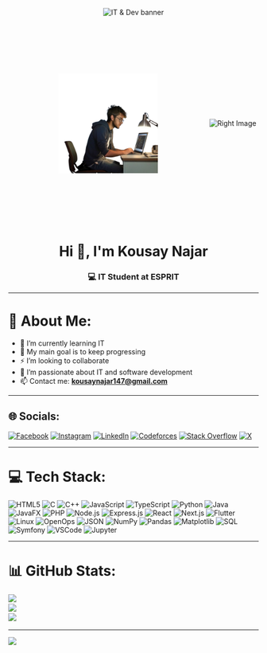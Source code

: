 <p align="center">
  <img src="https://www.mydral.com/wp-content/uploads/2020/04/datascience.gif" alt="IT & Dev banner" width="2000" height="400">
</p>




<!-- Conteneur flex avec grand espace entre les images -->
<p style="display: flex; justify-content: space-between; align-items: center; width: 100%; margin: 0; padding: 20%;">
  <img src="devImg.png" alt="Left Image" width="200" style="object-fit: contain;">
  <img src="https://github.com/kousay11/kousay11/assets/131978549/c5151cd7-4ae4-4e61-b3f8-36d6240e18fe" 
       alt="Right Image" 
       width="200" 
       style="object-fit: contain;">
</p> 





<h1 align="center">Hi 👋, I'm Kousay Najar</h1>
<h3 align="center">💻 IT Student at ESPRIT</h3>

---

# 💫 About Me:
- 🔭 I’m currently learning IT  
- 🌱 My main goal is to keep progressing  
- ⚡ I’m looking to collaborate  
- 💬 I’m passionate about IT and software development  
- 📫 Contact me: **kousaynajar147@gmail.com**

---

## 🌐 Socials:
[![Facebook](https://img.shields.io/badge/Facebook-%231877F2.svg?logo=Facebook&logoColor=white)](https://www.facebook.com/kousay.najar.9?locale=fr_FR) 
[![Instagram](https://img.shields.io/badge/Instagram-%23E4405F.svg?logo=Instagram&logoColor=white)](https://instagram.com/kousaynajar) 
[![LinkedIn](https://img.shields.io/badge/LinkedIn-%230077B5.svg?logo=linkedin&logoColor=white)](https://www.linkedin.com/in/kousay-najar-07b5832b4/) 
[![Codeforces](https://img.shields.io/badge/Codeforces-%231F8ACB.svg?logo=codeforces&logoColor=white)](https://codeforces.com/profile/Kousay) 
[![Stack Overflow](https://img.shields.io/badge/-Stackoverflow-FE7A16?logo=stack-overflow&logoColor=white)](https://stackoverflow.com/users/19687087) 
[![X](https://img.shields.io/badge/X-black.svg?logo=X&logoColor=white)](https://x.com/KousayN2122003)

---

# 💻 Tech Stack:
![HTML5](https://img.shields.io/badge/html5-%23E34F26.svg?style=for-the-badge&logo=html5&logoColor=white)
![C](https://img.shields.io/badge/c-%2300599C.svg?style=for-the-badge&logo=c&logoColor=white)
![C++](https://img.shields.io/badge/c++-%2300599C.svg?style=for-the-badge&logo=c%2B%2B&logoColor=white)
![JavaScript](https://img.shields.io/badge/javascript-%23323330.svg?style=for-the-badge&logo=javascript&logoColor=%23F7DF1E)
![TypeScript](https://img.shields.io/badge/typescript-%23007ACC.svg?style=for-the-badge&logo=typescript&logoColor=white)
![Python](https://img.shields.io/badge/python-3670A0?style=for-the-badge&logo=python&logoColor=ffdd54)
![Java](https://img.shields.io/badge/java-%23ED8B00.svg?style=for-the-badge&logo=openjdk&logoColor=white)
![JavaFX](https://img.shields.io/badge/javafx-%23FF0000.svg?style=for-the-badge&logo=javafx&logoColor=white)
![PHP](https://img.shields.io/badge/php-%23777BB4.svg?style=for-the-badge&logo=php&logoColor=white)
![Node.js](https://img.shields.io/badge/node.js-43853D?style=for-the-badge&logo=node.js&logoColor=white)
![Express.js](https://img.shields.io/badge/express.js-%23404d59.svg?style=for-the-badge&logo=express&logoColor=%2361DAFB)
![React](https://img.shields.io/badge/react-%2320232a.svg?style=for-the-badge&logo=react&logoColor=%2361DAFB)
![Next.js](https://img.shields.io/badge/Next.js-000000.svg?style=for-the-badge&logo=nextdotjs&logoColor=white)
![Flutter](https://img.shields.io/badge/Flutter-%2302569B.svg?style=for-the-badge&logo=Flutter&logoColor=white)
![Linux](https://img.shields.io/badge/Linux-FCC624.svg?style=for-the-badge&logo=linux&logoColor=black)
![OpenOps](https://img.shields.io/badge/OpenOps-%230075FF.svg?style=for-the-badge&logo=amazon-aws&logoColor=white)
![JSON](https://img.shields.io/badge/JSON-%23000000.svg?style=for-the-badge&logo=json&logoColor=white)
![NumPy](https://img.shields.io/badge/NumPy-013243.svg?style=for-the-badge&logo=numpy&logoColor=white)
![Pandas](https://img.shields.io/badge/Pandas-150458.svg?style=for-the-badge&logo=pandas&logoColor=white)
![Matplotlib](https://img.shields.io/badge/Matplotlib-248AFC.svg?style=for-the-badge&logo=matplotlib&logoColor=white)
![SQL](https://img.shields.io/badge/SQL-003B57.svg?style=for-the-badge&logo=sql&logoColor=white)
![Symfony](https://img.shields.io/badge/Symfony-000000.svg?style=for-the-badge&logo=symfony&logoColor=white)
![VSCode](https://img.shields.io/badge/VSCode-007ACC.svg?style=for-the-badge&logo=visual-studio-code&logoColor=white)
![Jupyter](https://img.shields.io/badge/Jupyter-F37626.svg?style=for-the-badge&logo=jupyter&logoColor=white)

---

# 📊 GitHub Stats:
![](https://github-readme-stats.vercel.app/api?username=kousay11&theme=dark&hide_border=false&include_all_commits=true&count_private=true)<br/>
![](https://github-readme-streak-stats.herokuapp.com/?user=kousay11&theme=dark&hide_border=false)<br/>
![](https://github-readme-stats.vercel.app/api/top-langs/?username=kousay11&theme=dark&hide_border=false&include_all_commits=true&count_private=true&layout=compact)

---

[![](https://visitcount.itsvg.in/api?id=kousay11&icon=7&color=12)](https://visitcount.itsvg.in)

